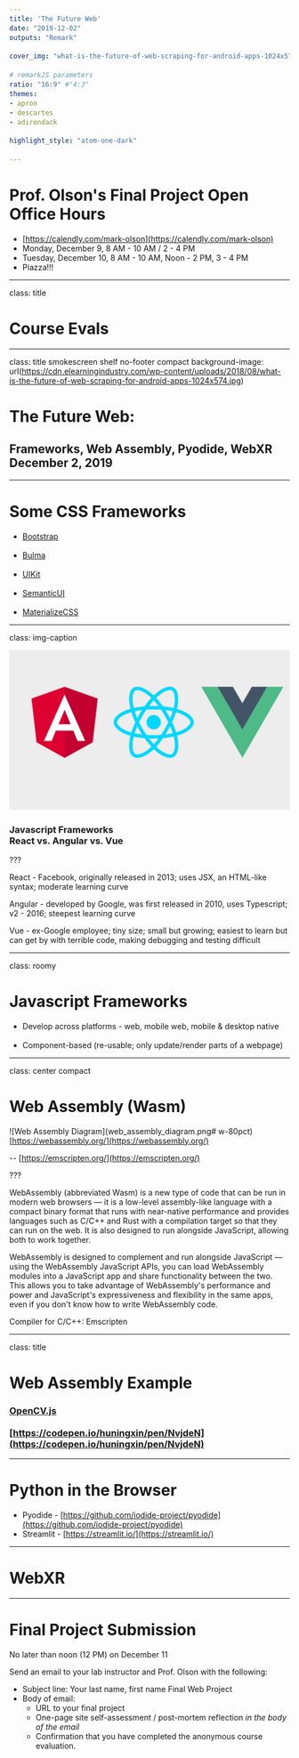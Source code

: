 ```yaml
---
title: 'The Future Web'
date: "2019-12-02"
outputs: "Remark"

cover_img: "what-is-the-future-of-web-scraping-for-android-apps-1024x574.jpg" # same dir as slideshow

# remarkJS parameters
ratio: "16:9" #"4:3"
themes:
- apron
- descartes
- adirondack

highlight_style: "atom-one-dark"

---
```

# Prof. Olson's Final Project Open Office Hours

* [https://calendly.com/mark-olson](https://calendly.com/mark-olson)
* Monday, December 9, 8 AM - 10 AM / 2 - 4 PM
* Tuesday, December 10, 8 AM - 10 AM, Noon - 2 PM, 3 - 4 PM
* Piazza!!!


---
class: title
# Course Evals


---

class: title smokescreen shelf no-footer compact
background-image: url(https://cdn.elearningindustry.com/wp-content/uploads/2018/08/what-is-the-future-of-web-scraping-for-android-apps-1024x574.jpg)

# The Future Web:
## Frameworks, Web Assembly, Pyodide, WebXR<br>December 2, 2019

---

# Some CSS Frameworks

* [Bootstrap](https://getbootstrap.com/)<br><br>
* [Bulma](https://bulma.io/)<br><br>
* [UIKit](https://getuikit.com/)<br><br>
* [SemanticUI](https://semantic-ui.com/)<br><br>
* [MaterializeCSS](https://materializecss.com/)

---
class: img-caption

![React vs. Angular vs. Vue](react_angular_vue.png)

### Javascript Frameworks<br>React vs. Angular vs. Vue

???

React - Facebook, originally released in 2013; uses JSX, an HTML-like syntax; moderate learning curve

Angular - developed by Google, was first released in 2010, uses Typescript; v2 - 2016; steepest learning curve

Vue - ex-Google employee; tiny size; small but growing; easiest to learn but can get by with terrible code, making debugging and testing difficult

---
class: roomy
# Javascript Frameworks

* Develop across platforms - web, mobile web, mobile &amp; desktop native<br><br>
* Component-based (re-usable; only update/render parts of a webpage)

---
class: center compact

# Web Assembly (Wasm)

![Web Assembly Diagram](web_assembly_diagram.png# w-80pct)   
[https://webassembly.org/](https://webassembly.org/)   

--
[https://emscripten.org/](https://emscripten.org/)

???

WebAssembly (abbreviated Wasm) is a new type of code that can be run in modern web browsers — it is a low-level assembly-like language with a compact binary format that runs with near-native performance and provides languages such as C/C++ and Rust with a compilation target so that they can run on the web. It is also designed to run alongside JavaScript, allowing both to work together.

WebAssembly is designed to complement and run alongside JavaScript — using the WebAssembly JavaScript APIs, you can load WebAssembly modules into a JavaScript app and share functionality between the two. This allows you to take advantage of WebAssembly's performance and power and JavaScript's expressiveness and flexibility in the same apps, even if you don't know how to write WebAssembly code.

Compiler for C/C++:  Emscripten

---
class: title
# Web Assembly Example

### [OpenCV.js](https://docs.opencv.org/master/df/d0a/tutorial_js_intro.html)<br><br>[https://codepen.io/huningxin/pen/NvjdeN](https://codepen.io/huningxin/pen/NvjdeN)

--- 

# Python in the Browser

* Pyodide - [https://github.com/iodide-project/pyodide](https://github.com/iodide-project/pyodide)
* Streamlit - [https://streamlit.io/](https://streamlit.io/)


---

# WebXR


---

# Final Project Submission

No later than noon (12 PM) on December 11

Send an email to your lab instructor and Prof. Olson with the following:

* Subject line:  Your last name, first name Final Web Project
* Body of email:  
    * URL to your final project
    * One-page site self-assessment / post-mortem reflection *in the body of the email*
    * Confirmation that you have completed the anonymous course evaluation.  
